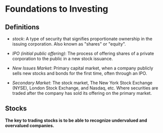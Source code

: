 # Foundations to Investing

## Definitions

- _stock_: A type of security that signifies proportionate ownership in the issuing corporation. Also known as "shares" or "equity".

- _IPO (initial public offering)_: The process of offering shares of a private corporation to the public in a new stock issuance.

- _New Issues Market_: Primary capital market, when a company publicly sells new stocks and bonds for the first time, often through an IPO.

- _Secondary Market_: The stock market, The New York Stock Exchange (NYSE), London Stock Exchange, and Nasdaq, etc. Where securities are traded after the company has sold its offering on the primary market.

## Stocks

**The key to trading stocks is to be able to recognize undervalued and overvalued companies.**